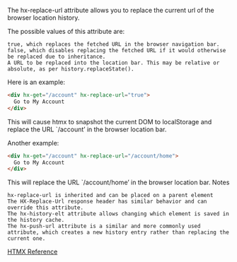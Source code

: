 The hx-replace-url attribute allows you to replace the current url of the browser location history.

The possible values of this attribute are:

    true, which replaces the fetched URL in the browser navigation bar.
    false, which disables replacing the fetched URL if it would otherwise be replaced due to inheritance.
    A URL to be replaced into the location bar. This may be relative or absolute, as per history.replaceState().

Here is an example:

```html
<div hx-get="/account" hx-replace-url="true">
  Go to My Account
</div>
```

This will cause htmx to snapshot the current DOM to localStorage and replace the URL `/account’ in the browser location bar.

Another example:

```html
<div hx-get="/account" hx-replace-url="/account/home">
  Go to My Account
</div>
```

This will replace the URL `/account/home’ in the browser location bar.
Notes

    hx-replace-url is inherited and can be placed on a parent element
    The HX-Replace-Url response header has similar behavior and can override this attribute.
    The hx-history-elt attribute allows changing which element is saved in the history cache.
    The hx-push-url attribute is a similar and more commonly used attribute, which creates a new history entry rather than replacing the current one.


[HTMX Reference](https://htmx.org/attributes/hx-replace-url/)
